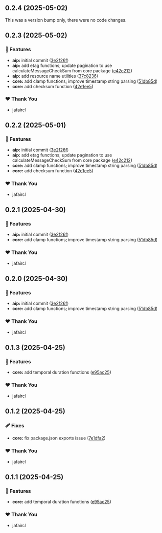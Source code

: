 ## 0.2.4 (2025-05-02)

This was a version bump only, there were no code changes.

## 0.2.3 (2025-05-02)

### 🚀 Features

- **aip:** initial commit ([3e2f26f](https://github.com/jafaircl/protoutil/commit/3e2f26f))
- **aip:** add etag functions; update pagination to use calculateMessageCheckSum from core package ([e42c212](https://github.com/jafaircl/protoutil/commit/e42c212))
- **aip:** add resource name utilities ([37c8236](https://github.com/jafaircl/protoutil/commit/37c8236))
- **core:** add clamp functions; improve timestamp string parsing ([51db85d](https://github.com/jafaircl/protoutil/commit/51db85d))
- **core:** add checksum function ([42e1ee5](https://github.com/jafaircl/protoutil/commit/42e1ee5))

### ❤️ Thank You

- jafaircl

## 0.2.2 (2025-05-01)

### 🚀 Features

- **aip:** initial commit ([3e2f26f](https://github.com/jafaircl/protoutil/commit/3e2f26f))
- **aip:** add etag functions; update pagination to use calculateMessageCheckSum from core package ([e42c212](https://github.com/jafaircl/protoutil/commit/e42c212))
- **core:** add clamp functions; improve timestamp string parsing ([51db85d](https://github.com/jafaircl/protoutil/commit/51db85d))
- **core:** add checksum function ([42e1ee5](https://github.com/jafaircl/protoutil/commit/42e1ee5))

### ❤️ Thank You

- jafaircl

## 0.2.1 (2025-04-30)

### 🚀 Features

- **aip:** initial commit ([3e2f26f](https://github.com/jafaircl/protoutil/commit/3e2f26f))
- **core:** add clamp functions; improve timestamp string parsing ([51db85d](https://github.com/jafaircl/protoutil/commit/51db85d))

### ❤️ Thank You

- jafaircl

## 0.2.0 (2025-04-30)

### 🚀 Features

- **aip:** initial commit ([3e2f26f](https://github.com/jafaircl/protoutil/commit/3e2f26f))
- **core:** add clamp functions; improve timestamp string parsing ([51db85d](https://github.com/jafaircl/protoutil/commit/51db85d))

### ❤️ Thank You

- jafaircl

## 0.1.3 (2025-04-25)

### 🚀 Features

- **core:** add temporal duration functions ([e95ac25](https://github.com/jafaircl/protoutil/commit/e95ac25))

### ❤️ Thank You

- jafaircl

## 0.1.2 (2025-04-25)

### 🩹 Fixes

- **core:** fix package.json exports issue ([7e1dfa2](https://github.com/jafaircl/protoutil/commit/7e1dfa2))

### ❤️ Thank You

- jafaircl

## 0.1.1 (2025-04-25)

### 🚀 Features

- **core:** add temporal duration functions ([e95ac25](https://github.com/jafaircl/protoutil/commit/e95ac25))

### ❤️ Thank You

- jafaircl
